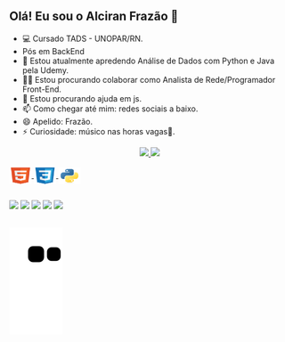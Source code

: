 ## Olá! Eu sou o Alciran Frazão 👋

- 💻 Cursado TADS - UNOPAR/RN.
- Pós em BackEnd
- 🌱 Estou atualmente apredendo Análise de Dados com Python e Java pela Udemy.
- 💪🏼 Estou procurando colaborar como Analista de Rede/Programador Front-End.
- 🤔 Estou procurando ajuda em js.
- 📫 Como chegar até mim: redes sociais a baixo.
- 😄 Apelido: Frazão.
- ⚡ Curiosidade: músico nas horas vagas🎹.

<div align="center">
  <a href="https://github.com/alciran-job">
  <img height="180em" src="https://github-readme-stats.vercel.app/api?username=alciran-job&show_icons=true&theme=dark&include_all_commits=true&count_private=true"/>
  <img height="180em" src="https://github-readme-stats.vercel.app/api/top-langs/?username=rafaballerini&layout=compact&langs_count=7&theme=dark"/>
</div>

<div style="display: inline_block"><br>
  <img align="center" alt="Rafa-HTML" height="30" width="40" src="https://raw.githubusercontent.com/devicons/devicon/master/icons/html5/html5-original.svg">
  <img align="center" alt="Rafa-CSS" height="30" width="40" src="https://raw.githubusercontent.com/devicons/devicon/master/icons/css3/css3-original.svg">
  <img align="center" alt="Rafa-Python" height="30" width="40" src="https://raw.githubusercontent.com/devicons/devicon/master/icons/python/python-original.svg">
</div>  

  ##
 
<div> 
 <a href="https://www.facebook.com/alciranfrazaoficial/" target="_blank"><img src="https://img.shields.io/badge/Facebook-1877F2?style=for-the-badge&logo=facebook&logoColor=white" target="_blank"></a> 
 <a href="https://www.instagram.com/alciranfrazao" target="_blank"><img src="https://img.shields.io/badge/-Instagram-%23E4405F?style=for-the-badge&logo=instagram&logoColor=white" target="_blank"></a>
 <a href="https://wa.me/message/BYNFGUJQF5LKG1" target="_blank"><img src="https://img.shields.io/badge/WhatsApp-25D366?style=for-the-badge&logo=whatsapp&logoColor=white" target="_blank"></a>
 <a href = "mailto:alciran.job@gmail.com"><img src="https://img.shields.io/badge/Gmail-D14836?style=for-the-badge&logo=gmail&logoColor=white" target="_blank"></a>
 <a href="https://www.linkedin.com/in/alciranfrazao/" target="_blank"><img src="https://img.shields.io/badge/-LinkedIn-%230077B5?style=for-the-badge&logo=linkedin&logoColor=white" target="_blank"></a> 

</div>

  ##


   ![Snake animation](https://github.com/rafaballerini/rafaballerini/blob/output/github-contribution-grid-snake.svg)
